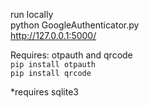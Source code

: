 run locally<br/>
python GoogleAuthenticator.py<br/>
http://127.0.0.1:5000/<br/>

Requires: otpauth and qrcode<br/>
`pip install otpauth`<br/>
`pip install qrcode`


*requires sqlite3
